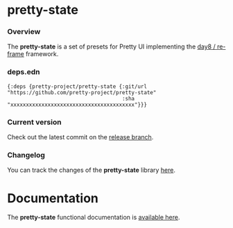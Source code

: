 
# pretty-state

### Overview

The <strong>pretty-state</strong> is a set of presets for Pretty UI implementing the [day8 / re-frame](https://github.com/day8/re-frame) framework.

### deps.edn

```
{:deps {pretty-project/pretty-state {:git/url "https://github.com/pretty-project/pretty-state"
                                     :sha     "xxxxxxxxxxxxxxxxxxxxxxxxxxxxxxxxxxxxxxxx"}}}
```

### Current version

Check out the latest commit on the [release branch](https://github.com/pretty-project/pretty-state/tree/release).

### Changelog

You can track the changes of the <strong>pretty-state</strong> library [here](CHANGES.md).

# Documentation

The <strong>pretty-state</strong> functional documentation is [available here](https://pretty-project.github.io/pretty-state).
